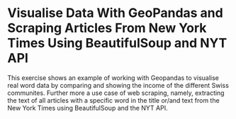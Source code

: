 # Visualise Data With GeoPandas and Scraping Articles From New York Times Using BeautifulSoup and NYT API

This exercise shows an example of working with Geopandas to visualise real word data by comparing and showing the income of the different Swiss communites. 
Further more a use case of web scraping, namely, extracting the text of all articles with a specific word in the title or/and text from the New York Times using BeautifulSoup and the NYT API.

